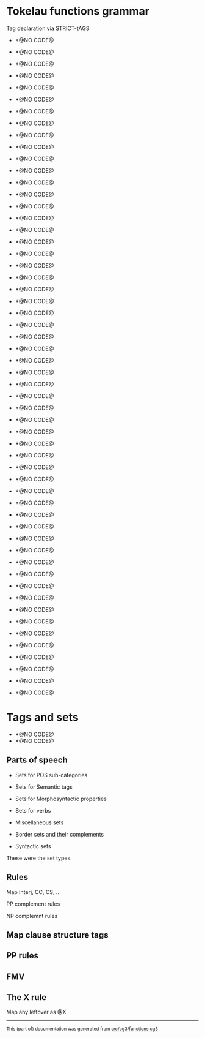 # Tokelau functions grammar

Tag declaration via STRICT-tAGS
- *@NO CODE@ 
- *@NO CODE@ 
- *@NO CODE@ 
- *@NO CODE@ 
- *@NO CODE@ 
- *@NO CODE@ 
- *@NO CODE@ 
- *@NO CODE@ 
- *@NO CODE@ 
- *@NO CODE@ 
- *@NO CODE@ 
- *@NO CODE@ 
- *@NO CODE@ 
- *@NO CODE@ 
- *@NO CODE@ 
- *@NO CODE@ 
- *@NO CODE@ 
- *@NO CODE@ 
- *@NO CODE@ 
- *@NO CODE@ 
- *@NO CODE@ 
- *@NO CODE@ 
- *@NO CODE@ 
- *@NO CODE@ 
- *@NO CODE@ 
- *@NO CODE@ 
- *@NO CODE@ 
- *@NO CODE@ 
- *@NO CODE@ 
- *@NO CODE@ 
- *@NO CODE@ 
- *@NO CODE@ 
- *@NO CODE@ 
- *@NO CODE@ 
- *@NO CODE@ 
- *@NO CODE@ 
- *@NO CODE@ 
- *@NO CODE@ 
- *@NO CODE@ 
- *@NO CODE@ 
- *@NO CODE@ 
- *@NO CODE@ 
- *@NO CODE@ 
- *@NO CODE@ 
- *@NO CODE@ 
- *@NO CODE@ 
- *@NO CODE@ 
- *@NO CODE@ 
- *@NO CODE@ 
- *@NO CODE@ 
- *@NO CODE@ 
- *@NO CODE@ 
- *@NO CODE@ 
- *@NO CODE@ 
- *@NO CODE@ 

- *@NO CODE@ 

# Tags and sets #

- *@NO CODE@  
- *@NO CODE@ 

## Parts of speech

* Sets for POS sub-categories

* Sets for Semantic tags

* Sets for Morphosyntactic properties

* Sets for verbs

* Miscellaneous sets

* Border sets and their complements

* Syntactic sets

These were the set types.

## Rules

Map Interj, CC, CS, ..

PP complement rules

NP complemnt rules

## Map clause structure tags

## PP rules

## FMV

## The X rule

Map any leftover as @X

* * *

<small>This (part of) documentation was generated from [src/cg3/functions.cg3](https://github.com/giellalt/lang-tkl/blob/main/src/cg3/functions.cg3)</small>
